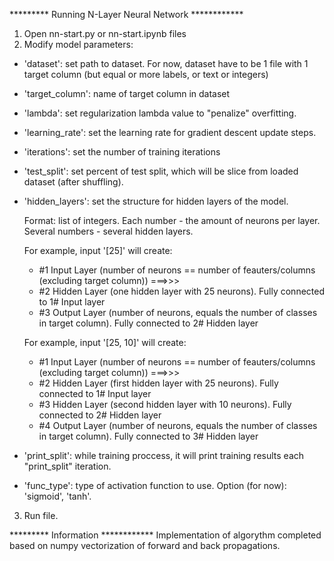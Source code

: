 ********* Running N-Layer Neural Network ************
1. Open nn-start.py or nn-start.ipynb files
2. Modify model parameters:
  - 'dataset': set path to dataset. For now, dataset have to be 1 file with 1 target column
     (but equal or more labels, or text or integers)
  - 'target_column': name of target column in dataset
  - 'lambda': set regularization lambda value to "penalize" overfitting.
  - 'learning_rate': set the learning rate for gradient descent update steps.
  - 'iterations': set the number of training iterations
  - 'test_split': set percent of test split, which will be slice from loaded dataset (after shuffling).
  - 'hidden_layers': set the structure for hidden layers of the model.
  
     Format: list of integers. Each number - the amount of neurons per layer. Several numbers - several hidden layers.
     
     For example, input '[25]' will create:
     - #1 Input Layer (number of neurons == number of feauters/columns (excluding target column)) ===>>>
     - #2 Hidden Layer (one hidden layer with 25 neurons).  Fully connected to 1# Input layer
     - #3 Output Layer (number of neurons, equals the number of classes in target column). Fully connected to 2# Hidden layer
     
     For example, input '[25, 10]' will create:
     - #1 Input Layer (number of neurons == number of feauters/columns (excluding target column)) ===>>>
     - #2 Hidden Layer (first hidden layer with 25 neurons).  Fully connected to 1# Input layer
     - #3 Hidden Layer (second hidden layer with 10 neurons).  Fully connected to 2# Hidden layer
     - #4 Output Layer (number of neurons, equals the number of classes in target column). Fully connected to 3# Hidden layer
  -  'print_split': while training proccess, it will print training results each "print_split" iteration.
  -  'func_type': type of activation function to use. Option (for now): 'sigmoid', 'tanh'.
3. Run file.

********* Information ************
Implementation of algorythm completed based on numpy vectorization of forward and back propagations.
